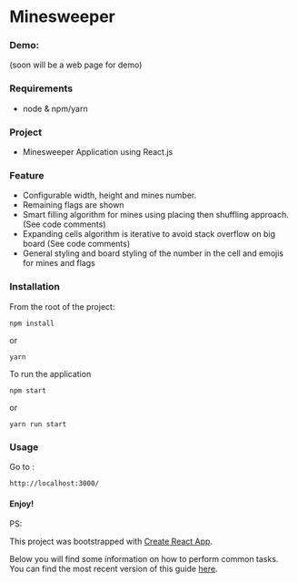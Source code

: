 # Minesweeper

### Demo:

(soon will be a web page for demo)


### Requirements
- node & npm/yarn

### Project

- Minesweeper Application using React.js

### Feature
- Configurable width, height and mines number.
- Remaining flags are shown
- Smart filling algorithm for mines using placing then shuffling approach. (See code comments)
- Expanding cells algorithm is iterative to avoid stack overflow on big board (See code comments)
- General styling and board styling of the number in the cell and emojis for mines and flags

### Installation

From the root of the project:
```
npm install
```
or

```
yarn
```

To run the application

```
npm start
```
or

```
yarn run start
```

### Usage

Go to :

```
http://localhost:3000/
```

#### Enjoy!


PS:

This project was bootstrapped with [Create React App](https://github.com/facebookincubator/create-react-app).

Below you will find some information on how to perform common tasks.<br>
You can find the most recent version of this guide [here](https://github.com/facebookincubator/create-react-app/blob/master/packages/react-scripts/template/README.md).